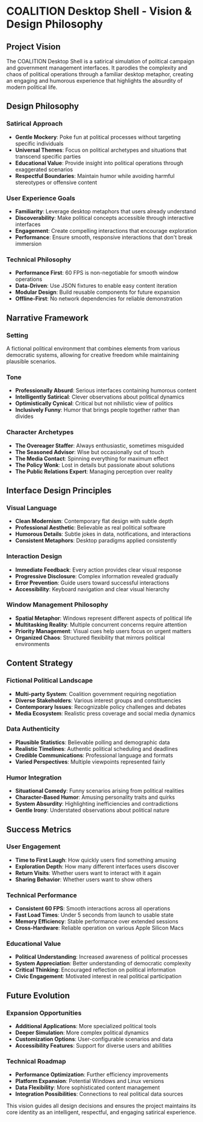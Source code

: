 # COALITION Desktop Shell - Vision & Design Philosophy

## Project Vision

The COALITION Desktop Shell is a satirical simulation of political campaign and government management interfaces. It parodies the complexity and chaos of political operations through a familiar desktop metaphor, creating an engaging and humorous experience that highlights the absurdity of modern political life.

## Design Philosophy

### Satirical Approach
- **Gentle Mockery**: Poke fun at political processes without targeting specific individuals
- **Universal Themes**: Focus on political archetypes and situations that transcend specific parties
- **Educational Value**: Provide insight into political operations through exaggerated scenarios
- **Respectful Boundaries**: Maintain humor while avoiding harmful stereotypes or offensive content

### User Experience Goals
- **Familiarity**: Leverage desktop metaphors that users already understand
- **Discoverability**: Make political concepts accessible through interactive interfaces
- **Engagement**: Create compelling interactions that encourage exploration
- **Performance**: Ensure smooth, responsive interactions that don't break immersion

### Technical Philosophy
- **Performance First**: 60 FPS is non-negotiable for smooth window operations
- **Data-Driven**: Use JSON fixtures to enable easy content iteration
- **Modular Design**: Build reusable components for future expansion
- **Offline-First**: No network dependencies for reliable demonstration

## Narrative Framework

### Setting
A fictional political environment that combines elements from various democratic systems, allowing for creative freedom while maintaining plausible scenarios.

### Tone
- **Professionally Absurd**: Serious interfaces containing humorous content
- **Intelligently Satirical**: Clever observations about political dynamics
- **Optimistically Cynical**: Critical but not nihilistic view of politics
- **Inclusively Funny**: Humor that brings people together rather than divides

### Character Archetypes
- **The Overeager Staffer**: Always enthusiastic, sometimes misguided
- **The Seasoned Advisor**: Wise but occasionally out of touch
- **The Media Contact**: Spinning everything for maximum effect
- **The Policy Wonk**: Lost in details but passionate about solutions
- **The Public Relations Expert**: Managing perception over reality

## Interface Design Principles

### Visual Language
- **Clean Modernism**: Contemporary flat design with subtle depth
- **Professional Aesthetic**: Believable as real political software
- **Humorous Details**: Subtle jokes in data, notifications, and interactions
- **Consistent Metaphors**: Desktop paradigms applied consistently

### Interaction Design
- **Immediate Feedback**: Every action provides clear visual response
- **Progressive Disclosure**: Complex information revealed gradually
- **Error Prevention**: Guide users toward successful interactions
- **Accessibility**: Keyboard navigation and clear visual hierarchy

### Window Management Philosophy
- **Spatial Metaphor**: Windows represent different aspects of political life
- **Multitasking Reality**: Multiple concurrent concerns require attention
- **Priority Management**: Visual cues help users focus on urgent matters
- **Organized Chaos**: Structured flexibility that mirrors political environments

## Content Strategy

### Fictional Political Landscape
- **Multi-party System**: Coalition government requiring negotiation
- **Diverse Stakeholders**: Various interest groups and constituencies
- **Contemporary Issues**: Recognizable policy challenges and debates
- **Media Ecosystem**: Realistic press coverage and social media dynamics

### Data Authenticity
- **Plausible Statistics**: Believable polling and demographic data
- **Realistic Timelines**: Authentic political scheduling and deadlines
- **Credible Communications**: Professional language and formats
- **Varied Perspectives**: Multiple viewpoints represented fairly

### Humor Integration
- **Situational Comedy**: Funny scenarios arising from political realities
- **Character-Based Humor**: Amusing personality traits and quirks
- **System Absurdity**: Highlighting inefficiencies and contradictions
- **Gentle Irony**: Understated observations about political nature

## Success Metrics

### User Engagement
- **Time to First Laugh**: How quickly users find something amusing
- **Exploration Depth**: How many different interfaces users discover
- **Return Visits**: Whether users want to interact with it again
- **Sharing Behavior**: Whether users want to show others

### Technical Performance
- **Consistent 60 FPS**: Smooth interactions across all operations
- **Fast Load Times**: Under 5 seconds from launch to usable state
- **Memory Efficiency**: Stable performance over extended sessions
- **Cross-Hardware**: Reliable operation on various Apple Silicon Macs

### Educational Value
- **Political Understanding**: Increased awareness of political processes
- **System Appreciation**: Better understanding of democratic complexity
- **Critical Thinking**: Encouraged reflection on political information
- **Civic Engagement**: Motivated interest in real political participation

## Future Evolution

### Expansion Opportunities
- **Additional Applications**: More specialized political tools
- **Deeper Simulation**: More complex political dynamics
- **Customization Options**: User-configurable scenarios and data
- **Accessibility Features**: Support for diverse users and abilities

### Technical Roadmap
- **Performance Optimization**: Further efficiency improvements
- **Platform Expansion**: Potential Windows and Linux versions
- **Data Flexibility**: More sophisticated content management
- **Integration Possibilities**: Connections to real political data sources

This vision guides all design decisions and ensures the project maintains its core identity as an intelligent, respectful, and engaging satirical experience.